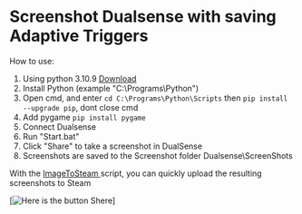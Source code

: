 # Screenshot Dualsense with saving Adaptive Triggers

How to use:

1. Using python 3.10.9 <a  href="https://www.python.org/downloads/release/python-3109/"> Download </a>
2. Install Python (example "C:\Programs\Python")
3. Open cmd, and enter ```cd C:\Programs\Python\Scripts``` then ```pip install --upgrade pip```, dont close cmd
4. Add pygame ```pip install pygame```
5. Connect Dualsense
6. Run "Start.bat"
7. Click "Share" to take a screenshot in DualSense
8. Screenshots are saved to the Screenshot folder Dualsense\ScreenShots

With the <a  href="https://github.com/DoctorSpace/Python/tree/main/ImageToSteam"> ImageToSteam </a> script, you can quickly upload the resulting screenshots to Steam

[<img alt='Here is the button Shere' target="_blank" src="https://github.com/DoctorSpace/DoctorSpace/blob/main/ScreenshotDualsense/Share.png"/>]